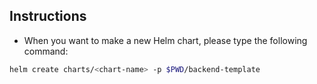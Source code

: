 ## Instructions

- When you want to make a new Helm chart, please type the following command:

```bash
helm create charts/<chart-name> -p $PWD/backend-template
```
